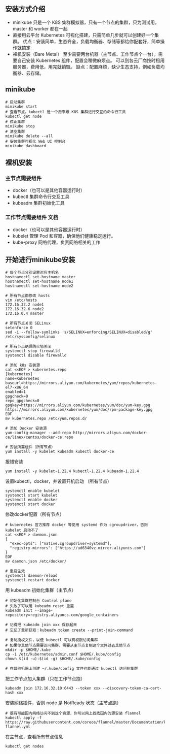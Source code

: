 ## 安装方式介绍
- minikube
只是一个 K8S 集群模拟器，只有一个节点的集群，只为测试用，master 和 worker 都在一起
- 直接用云平台 Kubernetes
可视化搭建，只需简单几步就可以创建好一个集群。
优点：安装简单，生态齐全，负载均衡器、存储等都给你配套好，简单操作就搞定
- 裸机安装（Bare Metal）
至少需要两台机器（主节点、工作节点个一台），需要自己安装 Kubernetes 组件，配置会稍微麻烦点。
可以到各云厂商按时租用服务器，费用低，用完就销毁。
缺点：配置麻烦，缺少生态支持，例如负载均衡器、云存储。

## minikube
```shell
# 启动集群
minikube start
# 查看节点。kubectl 是一个用来跟 K8S 集群进行交互的命令行工具
kubectl get node
# 停止集群
minikube stop
# 清空集群
minikube delete --all
# 安装集群可视化 Web UI 控制台
minikube dashboard

```

## 裸机安装
### 主节点需要组件
- docker（也可以是其他容器运行时）
- kubectl 集群命令行交互工具
- kubeadm 集群初始化工具
### 工作节点需要组件 文档
- docker（也可以是其他容器运行时）
- kubelet 管理 Pod 和容器，确保他们健康稳定运行。
- kube-proxy 网络代理，负责网络相关的工作

## 开始进行minikube安装

```shell
# 每个节点分别设置对应主机名
hostnamectl set-hostname master
hostnamectl set-hostname node1
hostnamectl set-hostname node2

```
```shell
# 所有节点都修改 hosts
vim /etc/hosts
172.16.32.2 node1
172.16.32.6 node2
172.16.0.4 master

```

```shell
# 所有节点关闭 SELinux
setenforce 0
sed -i --follow-symlinks 's/SELINUX=enforcing/SELINUX=disabled/g' /etc/sysconfig/selinux

```
```shell
# 所有节点确保防火墙关闭
systemctl stop firewalld
systemctl disable firewalld
```

```shell
# 添加 k8s 安装源
cat <<EOF > kubernetes.repo
[kubernetes]
name=Kubernetes
baseurl=https://mirrors.aliyun.com/kubernetes/yum/repos/kubernetes-el7-x86_64
enabled=1
gpgcheck=0
repo_gpgcheck=0
gpgkey=https://mirrors.aliyun.com/kubernetes/yum/doc/yum-key.gpg https://mirrors.aliyun.com/kubernetes/yum/doc/rpm-package-key.gpg
EOF
mv kubernetes.repo /etc/yum.repos.d/

# 添加 Docker 安装源
yum-config-manager --add-repo http://mirrors.aliyun.com/docker-ce/linux/centos/docker-ce.repo

```
```shell
# 安装所需组件（所有节点）
yum install -y kubelet kubeadm kubectl docker-ce
```
报错安装
```shell
yum install -y kubelet-1.22.4 kubectl-1.22.4 kubeadm-1.22.4
```

设置kubectl，docker，并设置开机启动 （所有节点）
```shell
systemctl enable kubelet
systemctl start kubelet
systemctl enable docker
systemctl start docker

```
修改docker配置（所有节点）
```shell
# kubernetes 官方推荐 docker 等使用 systemd 作为 cgroupdriver，否则 kubelet 启动不了
cat <<EOF > daemon.json
{
  "exec-opts": ["native.cgroupdriver=systemd"],
  "registry-mirrors": ["https://ud6340vz.mirror.aliyuncs.com"]
}
EOF
mv daemon.json /etc/docker/

# 重启生效
systemctl daemon-reload
systemctl restart docker

```
用 kubeadm 初始化集群（主节点）
```shell
# 初始化集群控制台 Control plane
# 失败了可以用 kubeadm reset 重置
kubeadm init --image-repository=registry.aliyuncs.com/google_containers

# 记得把 kubeadm join xxx 保存起来
# 忘记了重新获取：kubeadm token create --print-join-command

# 复制授权文件，以便 kubectl 可以有权限访问集群
# 如果你其他节点需要访问集群，需要从主节点复制这个文件过去其他节点
mkdir -p $HOME/.kube
cp -i /etc/kubernetes/admin.conf $HOME/.kube/config
chown $(id -u):$(id -g) $HOME/.kube/config

# 在其他机器上创建 ~/.kube/config 文件也能通过 kubectl 访问到集群

```
把工作节点加入集群（只在工作节点跑）
```shell
kubeadm join 172.16.32.10:6443 --token xxx --discovery-token-ca-cert-hash xxx
```
安装网络插件，否则 node 是 NotReady 状态（主节点跑）
```shell
# 很有可能国内网络访问不到这个资源，你可以网上找找国内的源安装 flannel
kubectl apply -f https://raw.githubusercontent.com/coreos/flannel/master/Documentation/kube-flannel.yml

```
在主节点，查看所有节点信息
```shell
kubectl get nodes
```
